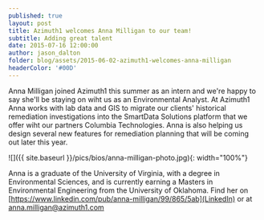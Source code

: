 ```yaml
---
published: true
layout: post
title: Azimuth1 welcomes Anna Milligan to our team!
subtitle: Adding great talent
date: 2015-07-16 12:00:00
author: jason_dalton
folder: blog/assets/2015-06-02-azimuth1-welcomes-anna-milligan
headerColor: '#00D'
---
```

 
Anna Milligan joined Azimuth1 this summer as an intern and we're happy to say she'll be staying on wiht us as an Environmental Analyst.  At Azimuth1 Anna works with lab data and GIS to migrate our clients' historical remediation investigations into the SmartData Solutions platform that we offer wiht our partners Columbia Technologies.   Anna is also helping us design several new features for remediation planning that will be coming out later this year.  


![]({{ site.baseurl }}/pics/bios/anna-milligan-photo.jpg){: width="100%"}

Anna is a graduate of the University of Virginia, with a degree in Environmental Sciences, and is currently earning a Masters in Environmental Engineering from the University of Oklahoma.  Find her on [https://www.linkedin.com/pub/anna-milligan/99/865/5ab](LinkedIn) or at anna.milligan@azimuth1.com